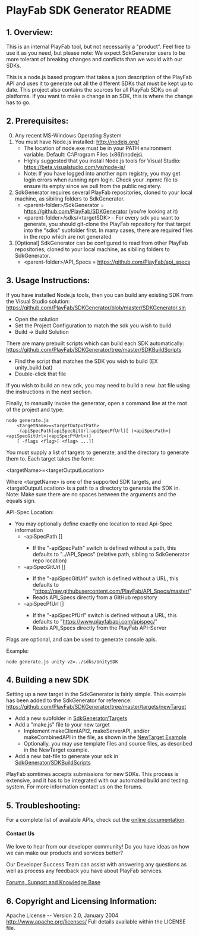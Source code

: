 # PlayFab SDK Generator README


## 1. Overview:

This is an internal PlayFab tool, but not necessarily a "product". Feel free to use it as you need, but please note: We expect SdkGenerator users to be more tolerant of breaking changes and conflicts than we would with our SDKs.

This is a node.js based program that takes a json description of the PlayFab API and uses it to generate out all the different SDKs that must be kept up to date. This project also contains the sources for all PlayFab SDKs on all platforms. If you want to make a change in an SDK, this is where the change has to go.


## 2. Prerequisites:

0. Any recent MS-Windows Operating System
1. You must have Node.js installed: http://nodejs.org/
    * The location of node.exe must be in your PATH environment variable.  Default: C:\Program Files (x86)\nodejs\
    * Highly suggested that you install Node.js tools for Visual Studio: https://beta.visualstudio.com/vs/node-js/
    * Note: If you have logged into another npm registry, you may get login errors when running npm login. Check your .npmrc file to ensure its empty since we pull from the public registery.
2. SdkGenerator requires several PlayFab repositories, cloned to your local machine, as sibiling folders to SdkGenerator.
    * &lt;parent-folder&gt;/SdkGenerator = https://github.com/PlayFab/SDKGenerator (you're looking at it)
    * &lt;parent-folder&gt;/sdks/&lt;targetSDK&gt; - For every sdk you want to generate, you should git-clone the PlayFab repository for that target into the "sdks" subfolder first.  In many cases, there are required files in the repo which are not generated
3. [Optional] SdkGenerator can be configured to read from other PlayFab repositories, cloned to your local machine, as sibiling folders to SdkGenerator.
    * &lt;parent-folder&gt;/API_Specs = https://github.com/PlayFab/api_specs
 

## 3. Usage Instructions:

If you have installed Node.js tools, then you can build any existing SDK from the Visual Studio solution: https://github.com/PlayFab/SDKGenerator/blob/master/SDKGenerator.sln
* Open the solution
* Set the Project Configuration to match the sdk you wish to build
* Build -&gt; Build Solution

There are many prebuilt scripts which can build each SDK automatically: https://github.com/PlayFab/SDKGenerator/tree/master/SDKBuildScripts
* Find the script that matches the SDK you wish to build (EX unity_build.bat)
* Double-click that file

If you wish to build an new sdk, you may need to build a new .bat file using the instructions in the next section.

Finally, to manually invoke the generator, open a command line at the root of the project and type:
```
node generate.js
    <targetName>=<targetOutputPath>
    -(apiSpecPath|apiSpecGitUrl|apiSpecPfUrl)[ (<apiSpecPath>|<apiSpecGitUrl>|<apiSpecPfUrl>)]
    [ -flags <flag>[ <flag> ...]]
```

You must supply a list of targets to generate, and the directory to generate them to. Each target takes the form:

&lt;targetName&gt;=&lt;targetOutputLocation&gt;

Where &lt;targetName&gt; is one of the supported SDK targets, and &lt;targetOutputLocation&gt; is a path to a directory to generate the SDK in. Note: Make sure there are no spaces between the arguments and the equals sign.

API-Spec Location:
* You may optionally define exactly one location to read Api-Spec information
  * -apiSpecPath [<apiSpecPath>]
    * If the "-apiSpecPath" switch is defined without a path, this defaults to "../API_Specs" (relative path, sibling to SdkGenerator repo location)
  * -apiSpecGitUrl [<apiSpecGitUrl>]
    * If the "-apiSpecGitUrl" switch is defined without a URL, this defaults to "https://raw.githubusercontent.com/PlayFab/API_Specs/master/"
    * Reads API_Specs directly from a GitHub repository
  * -apiSpecPfUrl [<apiSpecPfUrl>]
    * If the "-apiSpecPfUrl" switch is defined without a URL, this defaults to "https://www.playfabapi.com/apispec/"
    * Reads API_Specs directly from the PlayFab API-Server

Flags are optional, and can be used to generate console apis.

Example:

```
node generate.js unity-v2=../sdks/UnitySDK
```

## 4. Building a new SDK

Setting up a new target in the SdkGenerator is fairly simple.  This example has been added to the SdkGenerator for reference: https://github.com/PlayFab/SDKGenerator/tree/master/targets/newTarget
* Add a new subfolder in [SdkGenerator/Targets](https://github.com/PlayFab/SDKGenerator/tree/master/targets)
* Add a "make.js" file to your new target
  * Implement makeClientAPI2, makeServerAPI, and/or makeCombinedAPI in the file, as shown in the [NewTarget Example](https://github.com/PlayFab/SDKGenerator/blob/master/targets/newTarget/make.js)
  * Optionally, you may use template files and source files, as described in the NewTarget example.
* Add a new bat-file to generate your sdk in [SdkGenerator/SDKBuildScripts](https://github.com/PlayFab/SDKGenerator/tree/master/SDKBuildScripts)

PlayFab somtimes accepts submissions for new SDKs.  This process is extensive, and it has to be integrated with our automated build and testing system.  For more information contact us on the forums.


## 5. Troubleshooting:

For a complete list of available APIs, check out the [online documentation](https://docs.microsoft.com/gaming/playfab/api-references/).

#### Contact Us
We love to hear from our developer community! 
Do you have ideas on how we can make our products and services better? 

Our Developer Success Team can assist with answering any questions as well as process any feedback you have about PlayFab services.

[Forums, Support and Knowledge Base](https://community.playfab.com/hc/en-us)


## 6. Copyright and Licensing Information:

  Apache License -- 
  Version 2.0, January 2004
  http://www.apache.org/licenses/
  Full details available within the LICENSE file.
